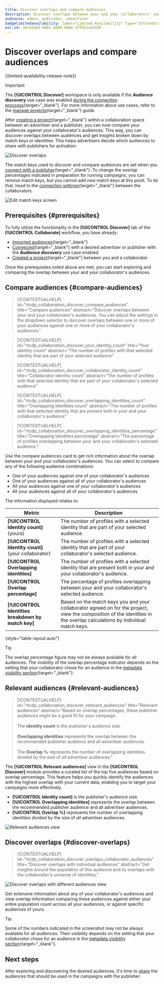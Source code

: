 ```yaml
---
title: Discover overlaps and compare audiences
description: Discover overlaps between your and your collaborators' audiences. Learn how to discover the best audiences for use in your campaigns.
audience: admin, publisher, advertiser
badgelimitedavailability: label="Limited Availability" type="Informative" url="https://helpx.adobe.com/legal/product-descriptions/real-time-customer-data-platform-collaboration.html newtab=true"
exl-id: 38c42ad3-9d01-4d09-b80e-37fb51cbf42b
---
```

# Discover overlaps and compare audiences

{{limited-availability-release-note}}

>[!IMPORTANT]
>
>The **[!UICONTROL Discover]** workspace is only available if the **Audience discovery** use case was enabled [during the connection proccess](../connect/establishing-connections.md#connection-settings){target="_blank"}. For more information about use cases, refer to the [manage projects](./manage-projects.md#view-projects){target="_blank"} guide.

After [creating a project](/help/guide/collaborate/manage-projects.md){target="_blank"} within a collaboration space between an advertiser and a publisher, you can now compare your audiences against your collaborator's audiences. This way, you can discover overlaps between audiences and get insights broken down by match keys or identities. This helps advertisers decide which audiences to share with publishers for activation.

![Discover overlaps](/help/assets/collaborate/discover-overlaps/discover-overlaps.png)

The match keys used to discover and compare audiences are set when you [connect with a publisher](/help/guide/connect/establishing-connections.md#connection-settings){target="_blank"}. To change the overlap percentages indicated in preparation for running campaigns, you can remove match keys, but you cannot add new match keys at this point. To do that, head to the [connection settings](/help/guide/connect/establishing-connections.md#connection-settings){target="_blank"} between the collaborators.

![Edit match keys screen](/help/assets/collaborate/discover-overlaps/edit-match-keys.png)

## Prerequisites {#prerequisites}

To fully utilize the functionality in the **[!UICONTROL Discover]** tab of the **[!UICONTROL Collaborate]** workflow, you have already:

* [Imported audiences](/help/guide/setup/onboard-audiences.md){target="_blank"}
* [Connected](/help/guide/connect/establishing-connections.md){target="_blank"} with a desired advertiser or publisher with the **Audience discovery** use case enabled
* [Created a project](/help/guide/collaborate/manage-projects.md){target="_blank"} between you and a collaborator

Once the prerequisites noted above are met, you can start exploring and comparing the overlap between your and your collaborator's audiences.

## Compare audiences {#compare-audiences}

>[!CONTEXTUALHELP]
>id="rtcdp_collaboration_discover_compare_audiences"
>title="Compare audiences"
>abstract="Discover overlaps between your and your collaborator's audiences. You can adjust the settings in the dropdown selector to discover overlaps between one or more of your audiences against one or more of your collaborator's audiences."

>[!CONTEXTUALHELP]
>id="rtcdp_collaboration_discover_your_identity_count"
>title="Your identity count"
>abstract="The number of profiles with that selected identity that are part of your selected audience"

>[!CONTEXTUALHELP]
>id="rtcdp_collaboration_discover_collaborator_identity_count"
>title="Collaborator identity count"
>abstract="The number of profiles with that selected identity that are part of your collaborator's selected audience"

>[!CONTEXTUALHELP]
>id="rtcdp_collaboration_discover_overlapping_identities_count"
>title="Overlapping identities count"
>abstract="The number of profiles with that selected identity that are present both in your and your collaborator's audience"

>[!CONTEXTUALHELP]
>id="rtcdp_collaboration_discover_overlapping_identities_percentage"
>title="Overlapping identities percentage"
>abstract="The percentage of profiles overlapping between your and your collaborator's selected audience."

Use the compare audiences card to get rich information about the overlap between your and your collaborator's audiences. You can select to compare any of the following audience combinations:

* One of your audiences against one of your collaborator's audiences
* One of your audiences against all of your collaborator's audiences
* All your audiences against one of your collaborator's audiences
* All your audiences against all of your collaborator's audiences

The information displayed relates to:

|Metric | Description |
|---------|----------|
| **[!UICONTROL Identity count]** (yours) | The number of profiles with a selected identity that are part of your selected audience. |
| **[!UICONTROL Identity count]** (your collaborator) | The number of profiles with a selected identity that are part of your collaborator's selected audience. |
| **[!UICONTROL Overlapping identities]** | The number of profiles with a selected identity that are present both in your and your collaborator's audience. |
| **[!UICONTROL Overlap percentage]** | The percentage of profiles overlapping between your and your collaborator's selected audience. |
| **[!UICONTROL Identities breakdown by match key]** | Based on the match keys you and your collaborator agreed on for the project, view the composition of the identities in the overlap calculations by individual match keys. |

{style="table-layout:auto"}

>[!TIP]
>
>The overlap percentage figure may not be always available for all audiences. The visibility of the overlap percentage indicator depends on the setting that your collaborator chose for an audience in the [metadata visibility section](/help/guide/setup/onboard-audiences.md#metadata-visibility){target="_blank"}.

## Relevant audiences {#relevant-audiences}

>[!CONTEXTUALHELP]
>id="rtcdp_collaboration_discover_relevant_audiences"
>title="Relevant audiences"
>abstract="Based on overlap percentages, these publisher audiences might be a good fit for your campaign. <br><br> The <b>identity count</b> is the publisher's audience size. <br><br> <b>Overlapping identities</b> represents the overlap between the recommended publisher audience and all advertiser audiences. <br><br> The <b>Overlap %</b> represents the number of overlapping identities divided by the size of <i>all</i> advertiser audiences."

The **[!UICONTROL Relevant audiences]** view in the **[!UICONTROL Discover]** module provides a curated list of the top five audiences based on overlap percentage. This feature helps you quickly identify the audiences with the highest overlap with your current data, enabling you to target your campaigns more effectively.

* **[!UICONTROL Identity count]** is the publisher's audience size.
* **[!UICONTROL Overlapping identities]** represents the overlap between the recommended publisher audience and all advertiser audiences.
* **[!UICONTROL Overlap %]** represents the number of overlapping identities divided by the size of *all* advertiser audiences.

![Relevant audiences view](/help/assets/collaborate/discover-overlaps/relevant-audiences-highlighted.png)

## Discover overlaps {#discover-overlaps}

>[!CONTEXTUALHELP]
>id="rtcdp_collaboration_discover_overlaps_collaborator_audiences"
>title="Discover overlaps with individual audiences"
>abstract="Get insights around the population of this audience and its overlaps with the collaborator's universe of identities."

![Discover overlaps with different audiences view](/help/assets/collaborate/discover-overlaps/discover-overlaps-cards-view.png)

Get extensive information about any of your collaborator's audiences and view overlap information comparing these audiences against either your entire population count across all your audiences, or against specific audiences of yours.

>[!TIP]
>
>Some of the numbers indicated in the screenshot may not be always available for all audiences. Their visibility depends on the setting that your collaborator chose for an audience in the [metadata visibility section](/help/guide/setup/onboard-audiences.md#metadata-visibility){target="_blank"}.

## Next steps

After exploring and discovering the desired audiences, it's time to [share](/help/guide/collaborate/share.md) the audiences that should be used in the campaigns with the publisher.
